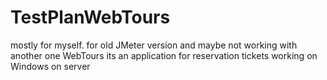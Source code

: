 # TestPlanWebTours
mostly for myself.
for old JMeter version and maybe not working with another one
WebTours its an application for reservation tickets working on Windows on server
